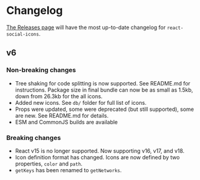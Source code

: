 # Changelog

[The Releases page](https://github.com/jaketrent/react-social-icons/releases)
will have the most up-to-date changelog for `react-social-icons`.

## v6

### Non-breaking changes

- Tree shaking for code splitting is now supported. See README.md for
  instructions. Package size in final bundle can now be as small as 1.5kb, down
  from 26.3kb for the all icons.
- Added new icons. See `db/` folder for full list of icons.
- Props were updated, some were deprecated (but still supported), some are new.
  See README.md for details.
- ESM and CommonJS builds are available

### Breaking changes

- React v15 is no longer supported. Now supporting v16, v17, and v18.
- Icon definition format has changed. Icons are now defined by two properties,
  `color` and `path`.
- `getKeys` has been renamed to `getNetworks`.

